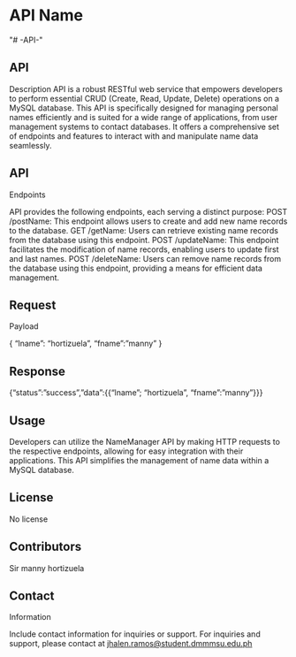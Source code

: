 # API Name
"# -API-"

## API
Description
  API is a robust RESTful web service that empowers developers to perform essential CRUD (Create, Read, Update, Delete) operations on a MySQL database. This API is specifically designed for managing personal names efficiently and is suited for a wide range of applications, from user management systems to contact databases. It offers a comprehensive set of endpoints and features to interact with and manipulate name data seamlessly.

## API
Endpoints

API provides the following endpoints, each serving a distinct purpose:
POST /postName: This endpoint allows users to create and add new name records to the database.
GET /getName: Users can retrieve existing name records from the database using this endpoint.
POST /updateName: This endpoint facilitates the modification of name records, enabling users to update first and last names.
POST /deleteName: Users can remove name records from the database using this endpoint, providing a means for efficient data management.

## Request
Payload

{
	“lname”: “hortizuela”,
	“fname”:”manny”
}

## Response

{“status”:”success”,”data”:{{“lname”; “hortizuela”, “fname”:”manny”}}}
 


## Usage
Developers can utilize the NameManager API by making HTTP requests to the respective endpoints, allowing for easy integration with their applications. This API simplifies the management of name data within a MySQL database.

## License
No license

## Contributors
 Sir manny hortizuela

## Contact
Information


Include contact
information for inquiries or support.
For inquiries and support, please contact at jhalen.ramos@student.dmmmsu.edu.ph
